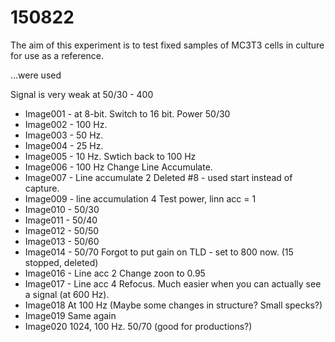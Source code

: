 # 150822

The aim of this experiment is to test fixed samples of MC3T3 cells in culture for use as a reference.

...were used

Signal is very weak at 50/30 - 400

* Image001 - at 8-bit.
Switch to 16 bit.
Power 50/30
* Image002 - 100 Hz.
* Image003 - 50 Hz.
* Image004 - 25 Hz.
* Image005 - 10 Hz.
Swtich back to 100 Hz
* Image006 - 100 Hz
Change Line Accumulate.
* Image007 - Line accumulate 2
Deleted #8 - used start instead of capture.
* Image009 - line accumulation 4
Test power, linn acc = 1
* Image010 - 50/30
* Image011 - 50/40
* Image012 - 50/50
* Image013 - 50/60
* Image014 - 50/70
Forgot to put gain on TLD - set to 800 now. (15 stopped, deleted)
* Image016 - Line acc 2
Change zoon to 0.95
* Image017 - Line acc 4
Refocus. Much easier when you can actually see a signal (at 600 Hz).
* Image018 At 100 Hz
(Maybe some changes in structure? Small specks?)
* Image019 Same again
* Image020 1024, 100 Hz. 50/70 (good for productions?)
